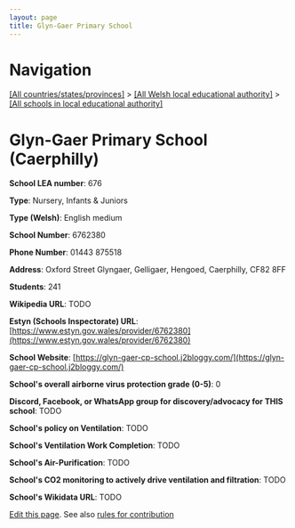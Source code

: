 ```yaml
---
layout: page
title: Glyn-Gaer Primary School
---
```

# Navigation

[[All countries/states/provinces]](../../..) > [[All Welsh local educational authority]](../..) > [[All schools in local educational authority]](..)

# Glyn-Gaer Primary School (Caerphilly)

**School LEA number**: 676

**Type**: Nursery, Infants & Juniors

**Type (Welsh)**: English medium

**School Number**: 6762380

**Phone Number**: 01443 875518

**Address**: Oxford Street Glyngaer, Gelligaer, Hengoed, Caerphilly, CF82 8FF

**Students**: 241

**Wikipedia URL**: TODO

**Estyn (Schools Inspectorate) URL**: [https://www.estyn.gov.wales/provider/6762380](https://www.estyn.gov.wales/provider/6762380)

**School Website**: [https://glyn-gaer-cp-school.j2bloggy.com/](https://glyn-gaer-cp-school.j2bloggy.com/)

**School's overall airborne virus protection grade (0-5)**: 0

**Discord, Facebook, or WhatsApp group for discovery/advocacy for THIS school**: TODO

**School's policy on Ventilation**: TODO

**School's Ventilation Work Completion**: TODO

**School's Air-Purification**: TODO

**School's CO2 monitoring to actively drive ventilation and filtration**: TODO

**School's Wikidata URL**: TODO




[Edit this page](https://github.com/ventilate-schools/Wales/edit/prif/./Caerphilly/Glyn-Gaer_Primary_School.md). See also [rules for contribution](../../../contribution-rules/)